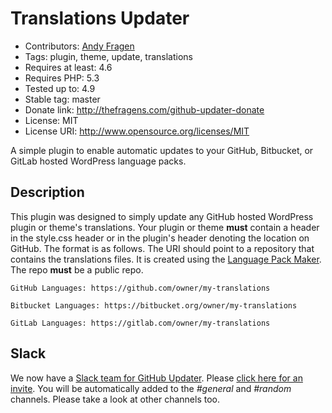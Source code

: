 
# Translations Updater

* Contributors: [Andy Fragen](https://github.com/afragen)
* Tags: plugin, theme, update, translations
* Requires at least: 4.6
* Requires PHP: 5.3
* Tested up to: 4.9
* Stable tag: master
* Donate link: http://thefragens.com/github-updater-donate
* License: MIT
* License URI: http://www.opensource.org/licenses/MIT

A simple plugin to enable automatic updates to your GitHub, Bitbucket, or GitLab hosted WordPress language packs.

## Description

This plugin was designed to simply update any GitHub hosted WordPress plugin or theme's translations. Your plugin or theme **must** contain a header in the style.css header or in the plugin's header denoting the location on GitHub. The format is as follows. The URI should point to a repository that contains the translations files. It is created using the [Language Pack Maker](https://github.com/afragen/github-updater-language-pack-maker). The repo **must** be a public repo.

`GitHub Languages: https://github.com/owner/my-translations`  

`Bitbucket Languages: https://bitbucket.org/owner/my-translations` 
 
`GitLab Languages: https://gitlab.com/owner/my-translations`  


## Slack

We now have a [Slack team for GitHub Updater](https://github-updater.slack.com). Please [click here for an invite](https://github-updater.herokuapp.com). You will be automatically added to the _#general_ and _#random_ channels. Please take a look at other channels too.
